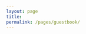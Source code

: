 ```yaml
---
layout: page
title: 
permalink: /pages/guestbook/
---
```


<!-- Bravenet Embedded Service Code -->

<script src="https://apps.bravenet.com/go.js?service=guestbook;id=1;usernum=2544688806" type="text/javascript" charset="utf-8"></script>
